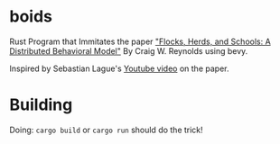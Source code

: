 # boids
Rust Program that Immitates the paper ["Flocks, Herds, and Schools: A Distributed Behavioral Model"](https://dl.acm.org/doi/pdf/10.1145/37402.37406) By Craig W. Reynolds using bevy.

Inspired by Sebastian Lague's [Youtube video](https://www.youtube.com/watch?v=bqtqltqcQhw&t=310s&ab_channel=SebastianLague) on the paper.

# Building
Doing:
```cargo build```
or 
```cargo run```
should do the trick!
